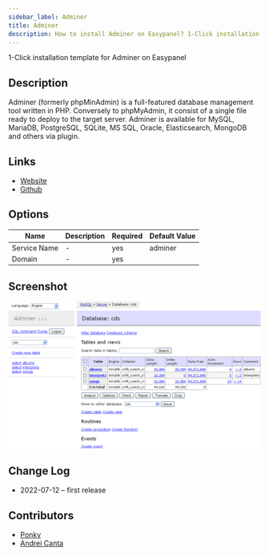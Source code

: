 ```yaml
---
sidebar_label: Adminer
title: Adminer
description: How to install Adminer on Easypanel? 1-Click installation template for Adminer on Easypanel
---
```


<!-- generated -->

1-Click installation template for Adminer on Easypanel

## Description

Adminer (formerly phpMinAdmin) is a full-featured database management tool written in PHP. Conversely to phpMyAdmin, it consist of a single file ready to deploy to the target server. Adminer is available for MySQL, MariaDB, PostgreSQL, SQLite, MS SQL, Oracle, Elasticsearch, MongoDB and others via plugin.

## Links

- [Website](https://www.adminer.org/)
- [Github](https://github.com/vrana/adminer/)

## Options

Name | Description | Required | Default Value
-|-|-|-
Service Name | - | yes | adminer
Domain | - | yes | 

## Screenshot

![Adminer Screenshot](./screenshot.png)

## Change Log

- 2022-07-12 – first release

## Contributors

- [Ponky](https://github.com/Ponkhy)
- [Andrei Canta](https://github.com/deiucanta)
